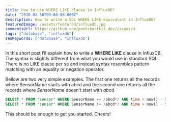 ```yaml
---
title: How to use WHERE LIKE clause in InfluxDB?
date: "2018-03-30T00:00:00.000Z"
description: How to write a SQL WHERE LIKE equivalent in InfluxDB?
featuredImage: /assets/featured/influxdb.jpg
commentsUrl: https://github.com/pootzko/tkit.dev/issues/4
tags: ["database", "influxdb"]
seoKeywords: ["database", "influxdb"]
---
```


In this short post I’ll explain how to write a **WHERE LIKE** clause in InfluxDB. The syntax is slightly different from what you would use in standard SQL. There is no LIKE clause per se and instead syntax resembles pattern matching with an equality or negation operator.

Bellow are two very simple examples. The first one returns all the records where SensorName starts with abcd and the second one returns all the records where _SensorName_ doesn’t start with _abcd_.

```sql
SELECT * FROM "sensor" WHERE SensorName =~ /abcd*/ AND time > now() - 5m
SELECT * FROM "sensor" WHERE SensorName !~ /abcd*/ AND time > now() - 5m
```

This should be enough to get you started. Cheers!
